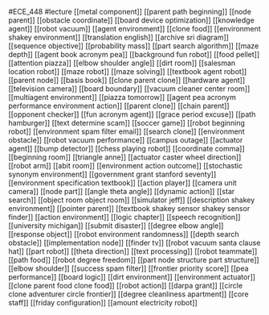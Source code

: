 #ECE_448
#lecture
[[metal component]]
[[parent path beginning]]
[[node parent]]
[[obstacle coordinate]]
[[board device optimization]]
[[knowledge agent]]
[[robot vacuum]]
[[agent environment]]
[[clone food]]
[[environment shakey environment]]
[[translation english]]
[[archive sri diagram]]
[[sequence objective]]
[[probability mass]]
[[part search algorithm]]
[[maze depth]]
[[agent book acronym pea]]
[[background fun robot]]
[[food pellet]]
[[attention piazza]]
[[elbow shoulder angle]]
[[dirt room]]
[[salesman location robot]]
[[maze robot]]
[[maze solving]]
[[textbook agent robot]]
[[parent node]]
[[basis book]]
[[clone parent clone]]
[[hardware agent]]
[[television camera]]
[[board boundary]]
[[vacuum cleaner center room]]
[[multiagent environment]]
[[piazza tomorrow]]
[[agent pea acronym performance environment action]]
[[parent clone]]
[[chain parent]]
[[opponent checker]]
[[fun acronym agent]]
[[grace period excuse]]
[[path hamburger]]
[[text determine scam]]
[[soccer game]]
[[robot beginning robot]]
[[environment spam filter email]]
[[search clone]]
[[environment obstacle]]
[[robot vacuum performance]]
[[campus outage]]
[[actuator agent]]
[[bump detector]]
[[chess playing robot]]
[[coordinate comma]]
[[beginning room]]
[[triangle anne]]
[[actuator caster wheel direction]]
[[robot arm]]
[[abit room]]
[[environment action outcome]]
[[stochastic synonym environment]]
[[government grant stanford seventy]]
[[environment specification textbook]]
[[action player]]
[[camera unit camera]]
[[node part]]
[[angle theta angle]]
[[dynamic action]]
[[star search]]
[[object room object room]]
[[simulator jeff]]
[[description shakey environment]]
[[pointer parent]]
[[textbook shakey sensor shakey sensor finder]]
[[action environment]]
[[logic chapter]]
[[speech recognition]]
[[university michigan]]
[[submit disaster]]
[[degree elbow angle]]
[[response object]]
[[robot environment randomness]]
[[depth search obstacle]]
[[implementation node]]
[[finder tv]]
[[robot vacuum santa clause hat]]
[[part robot]]
[[theta direction]]
[[text processing]]
[[robot teammate]]
[[path food]]
[[robot degree freedom]]
[[part node structure part structure]]
[[elbow shoulder]]
[[success spam filter]]
[[frontier priority score]]
[[pea performance]]
[[board logic]]
[[dirt environment]]
[[environment actuator]]
[[clone parent food clone food]]
[[robot action]]
[[darpa grant]]
[[circle clone adventurer circle frontier]]
[[degree cleanliness apartment]]
[[core staff]]
[[friday configuration]]
[[amount electricity robot]]
